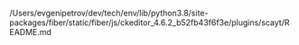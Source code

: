 /Users/evgenipetrov/dev/tech/env/lib/python3.8/site-packages/fiber/static/fiber/js/ckeditor_4.6.2_b52fb43f6f3e/plugins/scayt/README.md